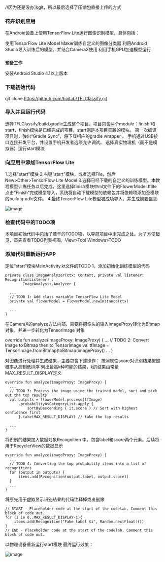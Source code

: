 //因为还是没办法git，所以最后选择了压缩包直接上传的方式

### 花卉识别应用

在Android设备上使用TensorFlow Lite运行图像识别模型，具体包括：

使用TensorFlow Lite Model Maker训练自定义的图像分类器
利用Android Studio导入训练后的模型，并结合CameraX使用
利用手机GPU加速模型运行 

###  
 **预备工作**

安装Android Studio 4.1以上版本

###  **下载初始代码** 

git clone https://github.com/hoitab/TFLClassify.git

###  **导入并且运行代码** 

选择TFLClassify/build.gradle生成整个项目。项目包含两个module：finish 和 start，finish模块是已经完成的项目，start则是本项目实践的模块。
第一次编译项目时，弹出“Gradle Sync”，将下载相应的gradle wrapper 。
手机通过USB接口连接开发平台，并设置手机开发者选项允许调试。
选择真实物理机（而不是模拟器）运行start模块

###  **向应用中添加TensorFlow Lite** 

1.选择"start"模块 
2.右键“start”模块，或者选择File，然后New>Other>TensorFlow Lite Model
3.选择已经下载的自定义的训练模型。本教程模型训练任务以后完成，这里选择finish模块中ml文件下的FlowerModel.tflite
点击“Finish”完成模型导入，系统将自动下载模型的依赖包并将依赖项添加至模块的build.gradle文件。
4.最终TensorFlow Lite模型被成功导入，并生成摘要信息

![image](https://user-images.githubusercontent.com/90608402/176195248-c5ab50d0-e9aa-48ea-b3ed-800868f3f404.png)


###  **检查代码中的TODO项** 

本项目初始代码中包括了若干的TODO项，以导航项目中未完成之处。为了方便起见，首先查看TODO列表视图，View>Tool Windows>TODO

 

### **添加代码重新运行APP** 


定位“start”模块MainActivity.kt文件的TODO 1，添加初始化训练模型的代码


```
private class ImageAnalyzer(ctx: Context, private val listener: RecognitionListener) :
        ImageAnalysis.Analyzer {

  ...
  // TODO 1: Add class variable TensorFlow Lite Model
  private val flowerModel = FlowerModel.newInstance(ctx)

  ...
}

```
在CameraX的analyze方法内部，需要将摄像头的输入ImageProxy转化为Bitmap对象，并进一步转化为TensorImage 对象

override fun analyze(imageProxy: ImageProxy) {
  ...
  // TODO 2: Convert Image to Bitmap then to TensorImage
  val tfImage = TensorImage.fromBitmap(toBitmap(imageProxy))
  ...
}

对图像进行处理并生成结果，主要包含下述操作：
按照属性score对识别结果按照概率从高到低排序
列出最高k种可能的结果，k的结果由常量MAX_RESULT_DISPLAY定义

```
override fun analyze(imageProxy: ImageProxy) {
  ...
  // TODO 3: Process the image using the trained model, sort and pick out the top results
  val outputs = flowerModel.process(tfImage)
      .probabilityAsCategoryList.apply {
          sortByDescending { it.score } // Sort with highest confidence first
      }.take(MAX_RESULT_DISPLAY) // take the top results

  ...
}

```
将识别的结果加入数据对象Recognition 中，包含label和score两个元素。后续将用于RecyclerView的数据显示


```
override fun analyze(imageProxy: ImageProxy) {
  ...
  // TODO 4: Converting the top probability items into a list of recognitions
  for (output in outputs) {
      items.add(Recognition(output.label, output.score))
  }
  ...
}

```
将原先用于虚拟显示识别结果的代码注释掉或者删除

```
// START - Placeholder code at the start of the codelab. Comment this block of code out.
for (i in 0..MAX_RESULT_DISPLAY-1){
    items.add(Recognition("Fake label $i", Random.nextFloat()))
}
// END - Placeholder code at the start of the codelab. Comment this block of code out.

```
以物理设备重新运行start模块
最终运行效果：

![image](https://user-images.githubusercontent.com/90608402/176195398-df782dcb-df6c-4d8a-bb15-b9b4dec282fe.png)

